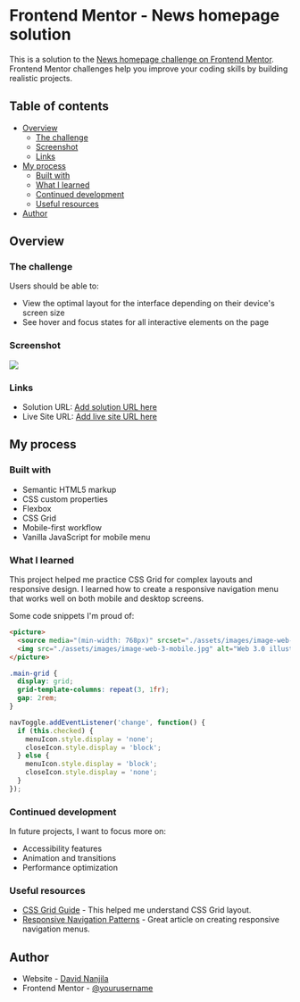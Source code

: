 # Frontend Mentor - News homepage solution

This is a solution to the [News homepage challenge on Frontend Mentor](https://www.frontendmentor.io/challenges/news-homepage-H6SWTa1MFl). Frontend Mentor challenges help you improve your coding skills by building realistic projects. 

## Table of contents

- [Overview](#overview)
  - [The challenge](#the-challenge)
  - [Screenshot](#screenshot)
  - [Links](#links)
- [My process](#my-process)
  - [Built with](#built-with)
  - [What I learned](#what-i-learned)
  - [Continued development](#continued-development)
  - [Useful resources](#useful-resources)
- [Author](#author)

## Overview

### The challenge

Users should be able to:

- View the optimal layout for the interface depending on their device's screen size
- See hover and focus states for all interactive elements on the page

### Screenshot

![](./screenshot.jpg)

### Links

- Solution URL: [Add solution URL here](https://your-solution-url.com)
- Live Site URL: [Add live site URL here](https://your-live-site-url.com)

## My process

### Built with

- Semantic HTML5 markup
- CSS custom properties
- Flexbox
- CSS Grid
- Mobile-first workflow
- Vanilla JavaScript for mobile menu

### What I learned

This project helped me practice CSS Grid for complex layouts and responsive design. I learned how to create a responsive navigation menu that works well on both mobile and desktop screens.

Some code snippets I'm proud of:

```html
<picture>
  <source media="(min-width: 768px)" srcset="./assets/images/image-web-3-desktop.jpg">
  <img src="./assets/images/image-web-3-mobile.jpg" alt="Web 3.0 illustration">
</picture>
```

```css
.main-grid {
  display: grid;
  grid-template-columns: repeat(3, 1fr);
  gap: 2rem;
}
```

```js
navToggle.addEventListener('change', function() {
  if (this.checked) {
    menuIcon.style.display = 'none';
    closeIcon.style.display = 'block';
  } else {
    menuIcon.style.display = 'block';
    closeIcon.style.display = 'none';
  }
});
```

### Continued development

In future projects, I want to focus more on:
- Accessibility features
- Animation and transitions
- Performance optimization

### Useful resources

- [CSS Grid Guide](https://css-tricks.com/snippets/css/complete-guide-grid/) - This helped me understand CSS Grid layout.
- [Responsive Navigation Patterns](https://www.smashingmagazine.com/2017/05/responsive-navigation-patterns/) - Great article on creating responsive navigation menus.

## Author

- Website - [David Nanjila](https://www.your-site.com)
- Frontend Mentor - [@yourusername](https://www.frontendmentor.io/profile/yourusername)
